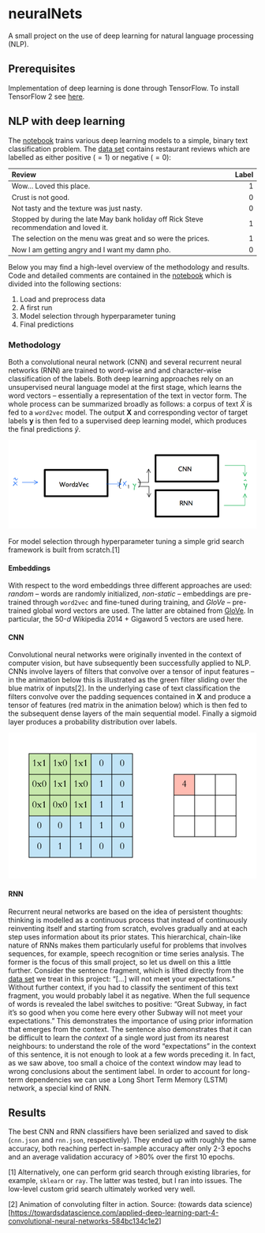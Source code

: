 
# neuralNets

A small project on the use of deep learning for natural language
processing (NLP).

## Prerequisites

Implementation of deep learning is done through TensorFlow. To install
TensorFlow 2 see [here](https://www.tensorflow.org/install/).

## NLP with deep learning

The [notebook](notebook.ipynb) trains various deep learning models to a
simple, binary text classification problem. The [data
set](data/data.txt) contains restaurant reviews which are labelled as
either positive ( = 1) or negative ( = 0):

<table>
<thead>
<tr>
<th style="text-align:left;">
Review
</th>
<th style="text-align:right;">
Label
</th>
</tr>
</thead>
<tbody>
<tr>
<td style="text-align:left;">
Wow… Loved this place.
</td>
<td style="text-align:right;">
1
</td>
</tr>
<tr>
<td style="text-align:left;">
Crust is not good.
</td>
<td style="text-align:right;">
0
</td>
</tr>
<tr>
<td style="text-align:left;">
Not tasty and the texture was just nasty.
</td>
<td style="text-align:right;">
0
</td>
</tr>
<tr>
<td style="text-align:left;">
Stopped by during the late May bank holiday off Rick Steve
recommendation and loved it.
</td>
<td style="text-align:right;">
1
</td>
</tr>
<tr>
<td style="text-align:left;">
The selection on the menu was great and so were the prices.
</td>
<td style="text-align:right;">
1
</td>
</tr>
<tr>
<td style="text-align:left;">
Now I am getting angry and I want my damn pho.
</td>
<td style="text-align:right;">
0
</td>
</tr>
</tbody>
</table>

Below you may find a high-level overview of the methodology and results.
Code and detailed comments are contained in the
[notebook](notebook.ipynb) which is divided into the following sections:

1.  Load and preprocess data
2.  A first run
3.  Model selection through hyperparameter tuning
4.  Final predictions

### Methodology

Both a convolutional neural network (CNN) and several recurrent neural
networks (RNN) are trained to word-wise and and character-wise
classification of the labels. Both deep learning approaches rely on an
unsupervised neural language model at the first stage, which learns the
word vectors – essentially a representation of the text in vector form.
The whole process can be summarized broadly as follows: a corpus of text
*X̃* is fed to a `word2vec` model. The output **X** and corresponding
vector of target labels **y** is then fed to a supervised deep learning
model, which produces the final predictions *ŷ*.

![](www/process_flow.png)

For model selection through hyperparameter tuning a simple grid search
framework is built from scratch.[1]

#### Embeddings

With respect to the word embeddings three different approaches are used:
*random* – words are randomly initialized, *non-static* – embeddings are
pre-trained through `word2vec` and fine-tuned during training, and
*GloVe* – pre-trained global word vectors are used. The latter are
obtained from [GloVe](https://nlp.stanford.edu/projects/glove/). In
particular, the 50-*d* Wikipedia 2014 + Gigaword 5 vectors are used
here.

#### CNN

Convolutional neural networks were originally invented in the context of
computer vision, but have subsequently been successfully applied to NLP.
CNNs involve layers of filters that convolve over a tensor of input
features – in the animation below this is illustrated as the green
filter sliding over the blue matrix of inputs[2]. In the underlying case
of text classification the filters convolve over the padding sequences
contained in **X** and produce a tensor of features (red matrix in the
animation below) which is then fed to the subsequent dense layers of the
main sequential model. Finally a sigmoid layer produces a probability
distribution over labels.

![](www/cnn.gif)

#### RNN

Recurrent neural networks are based on the idea of persistent thoughts:
thinking is modelled as a continuous process that instead of
continuously reinventing itself and starting from scratch, evolves
gradually and at each step uses information about its prior states. This
hierarchical, chain-like nature of RNNs makes them particularly useful
for problems that involves sequences, for example, speech recognition or
time series analysis. The former is the focus of this small project, so
let us dwell on this a little further. Consider the sentence fragment,
which is lifted directly from the [data set](data/data.txt) we treat in
this project: “\[…\] will not meet your expectations.” Without further
context, if you had to classify the sentiment of this text fragment, you
would probably label it as negative. When the full sequence of words is
revealed the label switches to positive: “Great Subway, in fact it’s so
good when you come here every other Subway will not meet your
expectations.” This demonstrates the importance of using prior
information that emerges from the context. The sentence also
demonstrates that it can be difficult to learn the *context* of a single
word just from its nearest neighbours: to understand the role of the
word “expectations” in the context of this sentence, it is not enough to
look at a few words preceding it. In fact, as we saw above, too small a
choice of the context window may lead to wrong conclusions about the
sentiment label. In order to account for long-term dependencies we can
use a Long Short Term Memory (LSTM) network, a special kind of RNN.

## Results

The best CNN and RNN classifiers have been serialized and saved to disk
(`cnn.json` and `rnn.json`, respectively). They ended up with roughly
the same accuracy, both reaching perfect in-sample accuracy after only
2-3 epochs and an average validation accuracy of &gt;80% over the first
10 epochs.

[1] Alternatively, one can perform grid search through existing
libraries, for example, `sklearn` or `ray`. The latter was tested, but I
ran into issues. The low-level custom grid search ultimately worked very
well.

[2] Animation of convoluting filter in action. Source: (towards data
science)\[<https://towardsdatascience.com/applied-deep-learning-part-4-convolutional-neural-networks-584bc134c1e2>\]
